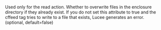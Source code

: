 Used only for the read action.
Whether to overwrite files in the enclosure directory if they already exist.
If you do not set this attribute to true and the cffeed tag tries to write to a file that exists, Lucee
generates an error. (optional, default=false)